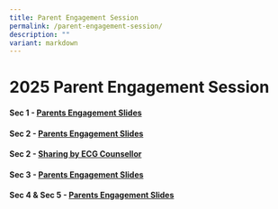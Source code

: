 ```yaml
---
title: Parent Engagement Session
permalink: /parent-engagement-session/
description: ""
variant: markdown
---
```

2025 Parent Engagement Session
=========================


#### Sec 1 - [Parents Engagement Slides](/files/2025_Sec_1_Parents__Engagement_Session_Main_Final.pdf)

#### Sec 2 - [Parents Engagement Slides](/files/2025_Sec_2_Parents_Engagement_Slides_website.pdf)

#### Sec 2 - [Sharing by ECG Counsellor](/files/QTSS_S2_Parent_ECG_Engagement_30082025.pdf)

#### Sec 3 - [Parents Engagement Slides](/files/2025_Sec_3_Parents_Engagement_Slides_school_website.pdf)

#### Sec 4 & Sec 5 - [Parents Engagement Slides](/files/2025_Sec_4_5_Parents_Engagement_Slides_Website.pdf)